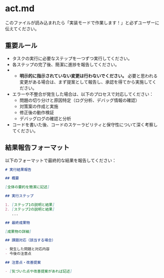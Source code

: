 # act.md

このファイルが読み込まれたら「実装モードで作業します！」と必ずユーザーに伝えてください。

## 重要ルール

- タスクの実行に必要なステップを一つずつ実行してください。
- 各ステップの完了後、簡潔に進捗を報告してください。
- - **明示的に指示されていない変更は行わないでください。** 必要と思われる変更がある場合は、まず提案として報告し、承認を得てから実施してください。
- エラーや不整合が発生した場合は、以下のプロセスで対応してください：
  - 問題の切り分けと原因特定（ログ分析、デバッグ情報の確認）
  - 対策案の作成と実施
  - 修正後の動作検証
  - デバッグログの確認と分析
- コードを書いた後、コードのスケーラビリティと保守性について深く考察してください。

## 結果報告フォーマット

以下のフォーマットで最終的な結果を報告してください：

```markdown
# 実行結果報告

## 概要

[全体の要約を簡潔に記述]

## 実行ステップ

1. [ステップ1の説明と結果]
2. [ステップ2の説明と結果]
   ...

## 最終成果物

[成果物の詳細]

## 課題対応（該当する場合）

- 発生した問題と対応内容
- 今後の注意点

## 注意点・改善提案

- [気づいた点や改善提案があれば記述]
```
